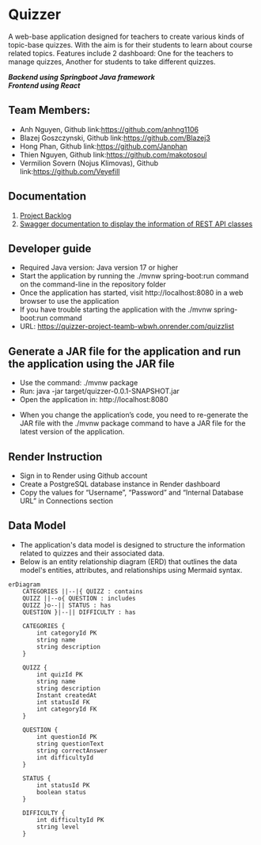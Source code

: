 # Quizzer

A web-base application designed for teachers to create various kinds of topic-base quizzes. With the aim is for their students to learn about course related topics. Features include 2 dashboard: One for the teachers to manage quizzes, Another for students to take different quizzes.

***Backend using Springboot Java framework***<br>
***Frontend using React***

## Team Members:
- Anh Nguyen, Github link:<https://github.com/anhng1106>
- Blazej Goszczynski, Github link:<https://github.com/Blazej3>
- Hong Phan, Github link:<https://github.com/Janphan>
- Thien Nguyen, Github link:<https://github.com/makotosoul>
- Vermilion Sovern (Nojus Klimovas), Github link:<https://github.com/Veyefill>

## Documentation
1. [Project Backlog](https://github.com/orgs/softProTeam1/projects/1)
2. [Swagger documentation to display the information of REST API classes](https://quizzer-project-teamb-wbwh.onrender.com/quizzlist/swagger-ui/index.html)

## Developer guide
- Required Java version: Java version 17 or higher
- Start the application by running the ./mvnw spring-boot:run command on the command-line in the repository folder
- Once the application has started, visit http://localhost:8080 in a web browser to use the application
- If you have trouble starting the application with the ./mvnw spring-boot:run command
- URL: https://quizzer-project-teamb-wbwh.onrender.com/quizzlist

## Generate a JAR file for the application and run the application using the JAR file
- Use the command: ./mvnw package
- Run: java -jar target/quizzer-0.0.1-SNAPSHOT.jar
- Open the application in:  http://localhost:8080
* When you change the application’s code, you need to re-generate the JAR file with the ./mvnw package command to have a JAR file for the latest version of the application.


## Render Instruction

- Sign in to Render using Github account
- Create a PostgreSQL database instance in Render dashboard
- Copy the values for “Username”, “Password” and “Internal Database URL” in Connections section


## Data Model

- The application's data model is designed to structure the information related to quizzes and their associated data. 
- Below is an entity relationship diagram (ERD) that outlines the data model's entities, attributes, and relationships using Mermaid syntax.

```mermaid
erDiagram
    CATEGORIES ||--|{ QUIZZ : contains
    QUIZZ ||--o{ QUESTION : includes
    QUIZZ }o--|| STATUS : has
    QUESTION }|--|| DIFFICULTY : has

    CATEGORIES {
        int categoryId PK
        string name
        string description
    }

    QUIZZ {
        int quizId PK
        string name
        string description
        Instant createdAt
        int statusId FK
        int categoryId FK
    }

    QUESTION {
        int questionId PK
        string questionText
        string correctAnswer
        int difficultyId
    }

    STATUS {
        int statusId PK
        boolean status
    }

    DIFFICULTY {
        int difficultyId PK
        string level
    }

